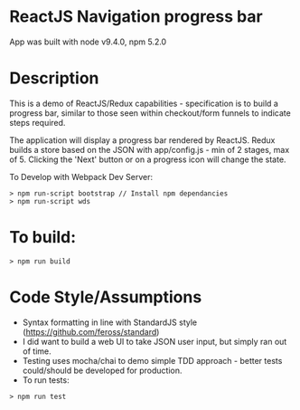 # ReactJS Navigation progress bar

App was built with node v9.4.0, npm 5.2.0

# Description

This is a demo of ReactJS/Redux capabilities - specification is to build a progress bar, similar to those seen within checkout/form funnels to indicate steps required.

The application will display a progress bar rendered by ReactJS. Redux builds a store based on the JSON with app/config.js - min of 2 stages, max of 5. Clicking the 'Next' button or on a progress icon will change the state.

To Develop with Webpack Dev Server:
```
> npm run-script bootstrap // Install npm dependancies
> npm run-script wds
```

# To build:

```
> npm run build
```

# Code Style/Assumptions

- Syntax formatting in line with StandardJS style (https://github.com/feross/standard)
- I did want to build a web UI to take JSON user input, but simply ran out of time.
- Testing uses mocha/chai to demo simple TDD approach - better tests could/should be developed for production.
- To run tests:
```
> npm run test
```